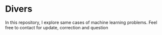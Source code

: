 # Divers

In this repository, I explore same cases of machine learning problems. Feel free to contact for update, correction and question
